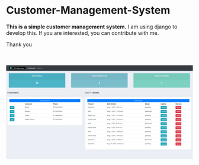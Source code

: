 # Customer-Management-System
<p><b>This is a simple customer management system.</b> I am using django to develop this. If you are interested, you can contribute with me.</p>
<p>Thank you</p> <br><br>


<img src="Screenshot_7.png">
